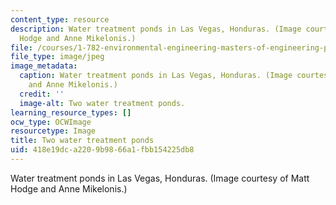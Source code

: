 ```yaml
---
content_type: resource
description: Water treatment ponds in Las Vegas, Honduras. (Image courtesy of Matt
  Hodge and Anne Mikelonis.)
file: /courses/1-782-environmental-engineering-masters-of-engineering-project-fall-2007-spring-2008/418e19dca2209b9866a1fbb154225db8_1-782f07.jpg
file_type: image/jpeg
image_metadata:
  caption: Water treatment ponds in Las Vegas, Honduras. (Image courtesy of Matt Hodge
    and Anne Mikelonis.)
  credit: ''
  image-alt: Two water treatment ponds.
learning_resource_types: []
ocw_type: OCWImage
resourcetype: Image
title: Two water treatment ponds
uid: 418e19dc-a220-9b98-66a1-fbb154225db8
---
```

Water treatment ponds in Las Vegas, Honduras. (Image courtesy of Matt Hodge and Anne Mikelonis.)

